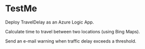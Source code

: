 # TestMe
Deploy TravelDelay as an Azure Logic App.

Calculate time to travel between two locations (using Bing Maps).

Send an e-mail warning when traffic delay exceeds a threshold.
